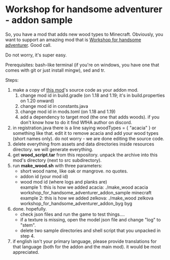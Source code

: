 
# Workshop for handsome adventurer - addon sample

So, you have a mod that adds new wood types to Minecraft. Obviously, you want to support an amazing mod that is [Workshop for handsome adventurer](https://modrinth.com/mod/workshop-for-handsome-adventurer). Good call.

Do not worry, it's super easy.

Prerequisites: bash-like terminal (if you're on windows, you have one that comes with git or just install mingw), sed and tr.

Steps:
1. make a copy of [this mod](https://github.com/moonfather1/workshop_for_handsome_adventurer_addon_sample)'s source code as your addon mod.
   1. change mod id in build.gradle (on 1.18 and 1.19; it's in build.properties on 1.20 onward)
   2. change mod id in constants.java
   3. change mod id in mods.toml (on 1.18 and 1.19)
   4. add a dependency to target mod (the one that adds woods). if you don't know how to do it find WfHA author on discord.
2. in registration.java there is a line saying woodTypes = { "acacia" }  or something like that. edit it to remove acacia and add your wood types (short names only). do not worry - we are done editing the source code.
3. delete everything from assets and data directories inside resources directory. we will generate everything.
4. get **wood_script.tar** from this repository. unpack the archive into this mod's directory (next to src subdirectory).
5. run **make_wood.sh** with three parameters:
   - short wood name, like oak or mangrove. no quotes.
   - addon id (your mod id)
   - wood mod id (where logs and planks are)  
example 1: this is how we added acacia:  ./make_wood acacia workshop_for_handsome_adventurer_addon_sample minecraft  
example 2: this is how we added zelkova: ./make_wood zelkova workshop_for_handsome_adventurer_addon_byg byg
6. done. hopefully. 
   - check json files and run the game to test things....
   - if a texture is missing, open the model json file and change "log" to "stem".
   - delete two sample directories and shell script that you unpacked in step 4.
8. if english isn't your primary language, please provide translations for that language (both for the addon and the main mod). it would be most appreciated.
